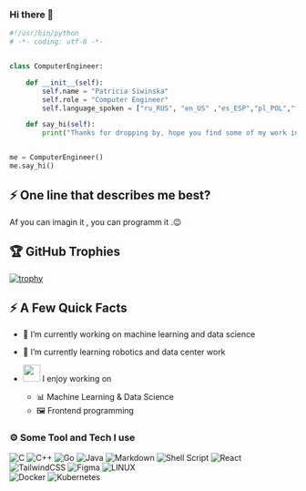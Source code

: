 ### Hi there 👋

```python
#!/usr/bin/python
# -*- coding: utf-8 -*-


class ComputerEngineer:

    def __init__(self):
        self.name = "Patricia Siwinska"
        self.role = "Computer Engineer"
        self.language_spoken = ["ru_RUS", "en_US" ,"es_ESP","pl_POL","fr_FRA","de_DEU"]

    def say_hi(self):
        print("Thanks for dropping by, hope you find some of my work interesting.")


me = ComputerEngineer()
me.say_hi()
```


## ⚡ One line that describes me best? 
Af you can imagin it , you can programm it .😉



## 🏆 GitHub Trophies

[![trophy](https://github-profile-trophy.vercel.app/?username=PatriciaS797&theme=dracula)](https://github.com/ryo-ma/github-profile-trophy)

## ⚡️ A Few Quick Facts

- 🔭 I’m currently working on machine learning and data science
- 🌱 I’m currently learning  robotics  and data center work

- <img src="https://media.giphy.com/media/WUlplcMpOCEmTGBtBW/giphy.gif" width="30">  I enjoy working on
  - 📊 Machine Learning & Data Science
  - 🖼 Frontend programming
    
### ⚙️ Some Tool and Tech I use
![C](https://img.shields.io/badge/c-%2300599C.svg?style=for-the-badge&logo=c&logoColor=white) 
![C++](https://img.shields.io/badge/c++-%2300599C.svg?style=for-the-badge&logo=c%2B%2B&logoColor=white) 
![Go](https://img.shields.io/badge/go-%2300ADD8.svg?style=for-the-badge&logo=go&logoColor=white) 
![Java](https://img.shields.io/badge/java-%23ED8B00.svg?style=for-the-badge&logo=java&logoColor=white) 
![Markdown](https://img.shields.io/badge/markdown-%23000000.svg?style=for-the-badge&logo=markdown&logoColor=white)
![Shell Script](https://img.shields.io/badge/shell_script-%23121011.svg?style=for-the-badge&logo=gnu-bash&logoColor=white) 
![React](https://img.shields.io/badge/react-%2320232a.svg?style=for-the-badge&logo=react&logoColor=%2361DAFB) 
![TailwindCSS](https://img.shields.io/badge/tailwindcss-%2338B2AC.svg?style=for-the-badge&logo=tailwind-css&logoColor=white) 
![Figma](https://img.shields.io/badge/figma-%23F24E1E.svg?style=for-the-badge&logo=figma&logoColor=white) 
![LINUX](https://img.shields.io/badge/Linux-FCC624?style=for-the-badge&logo=linux&logoColor=black)  
![Docker](https://img.shields.io/badge/docker-%230db7ed.svg?style=for-the-badge&logo=docker&logoColor=white) 
![Kubernetes](https://img.shields.io/badge/kubernetes-%23326ce5.svg?style=for-the-badge&logo=kubernetes&logoColor=white)
